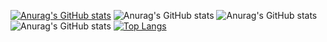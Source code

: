 [![Anurag's GitHub stats](https://github-readme-stats.vercel.app/api?username=BBAslayer)](https://github.com/anuraghazra/github-readme-stats)
![Anurag's GitHub stats](https://github-readme-stats.vercel.app/api?username=BBAslayer&show_icons=true)
![Anurag's GitHub stats](https://github-readme-stats.vercel.app/api?username=BBAslayer&count_private=true)
![Anurag's GitHub stats](https://github-readme-stats.vercel.app/api?username=anuraghazra&show_icons=true&theme=radical)
[![Top Langs](https://github-readme-stats.vercel.app/api/top-langs/?username=BBAslayer&layout=compact)](https://github.com/anuraghazra/github-readme-stats)
